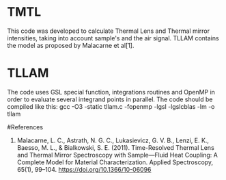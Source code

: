 # TMTL
This code was developed to calculate Thermal Lens and Thermal mirror intensities, taking into account sample's and the 
air signal. TLLAM contains the model as proposed by Malacarne et al[1].

# TLLAM
The code uses GSL special function, integrations routines and OpenMP in order to evaluate several integrand points in parallel. The code should be compiled like this:
gcc -O3 -static tllam.c -fopenmp -lgsl -lgslcblas -lm -o tllam

#References
1. Malacarne, L. C., Astrath, N. G. C., Lukasievicz, G. V. B., Lenzi, E. K., Baesso, M. L., & Bialkowski, S. E. (2011). Time-Resolved Thermal Lens and Thermal Mirror Spectroscopy with Sample—Fluid Heat Coupling: A Complete Model for Material Characterization. Applied Spectroscopy, 65(1), 99–104. https://doi.org/10.1366/10-06096
